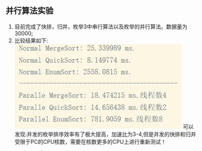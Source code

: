 ## 并行算法实验
1. 目前完成了快排，归并，枚举3中串行算法以及枚举的并行算法。数据量为30000;
2. 比较结果如下:<br>
![image](https://github.com/czhnju161220026/image/blob/master/para.jpg?raw=true)
可以发现:并发的枚举排序效率有了极大提高，加速比为3-4,但是并发的快排和归并受限于PC的CPU核数，需要在核数更多的CPU上进行重新测试！